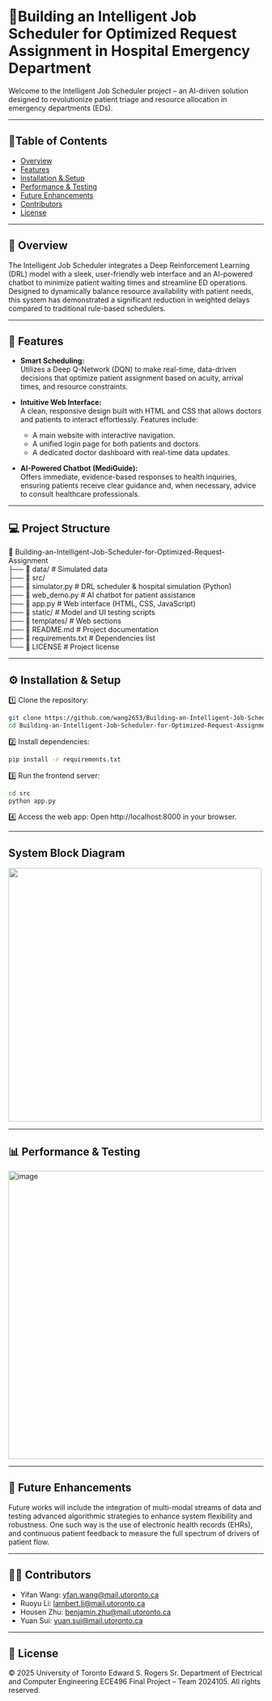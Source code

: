 # 🏥Building an Intelligent Job Scheduler for Optimized Request Assignment in Hospital Emergency Department

Welcome to the Intelligent Job Scheduler project – an AI-driven solution designed to revolutionize patient triage and resource allocation in emergency departments (EDs).

---

## 📌Table of Contents

- [Overview](#overview)
- [Features](#features)
- [Installation & Setup](#installation--setup)
- [Performance & Testing](#performance--testing)
- [Future Enhancements](#future-enhancements)
- [Contributors](#contributors)
- [License](#license)

---

## 🏥 Overview

The Intelligent Job Scheduler integrates a Deep Reinforcement Learning (DRL) model with a sleek, user-friendly web interface and an AI-powered chatbot to minimize patient waiting times and streamline ED operations. Designed to dynamically balance resource availability with patient needs, this system has demonstrated a significant reduction in weighted delays compared to traditional rule-based schedulers.

---

## 🚀 Features

- **Smart Scheduling:**  
  Utilizes a Deep Q-Network (DQN) to make real-time, data-driven decisions that optimize patient assignment based on acuity, arrival times, and resource constraints.

- **Intuitive Web Interface:**  
  A clean, responsive design built with HTML and CSS that allows doctors and patients to interact effortlessly. Features include:
  - A main website with interactive navigation.
  - A unified login page for both patients and doctors.
  - A dedicated doctor dashboard with real-time data updates.

- **AI-Powered Chatbot (MediGuide):**  
  Offers immediate, evidence-based responses to health inquiries, ensuring patients receive clear guidance and, when necessary, advice to consult healthcare professionals.

---

## 💻 Project Structure
📂 Building-an-Intelligent-Job-Scheduler-for-Optimized-Request-Assignment  
 ├── 📂 data/              # Simulated data  
 ├── 📂 src/  
   ├── 📂 simulator.py     # DRL scheduler & hospital simulation (Python)  
   ├── 📂 web_demo.py      # AI chatbot for patient assistance  
   ├── 📂 app.py           # Web interface (HTML, CSS, JavaScript)  
 ├── 📂 static/            # Model and UI testing scripts  
 ├── 📂 templates/         # Web sections  
 ├── 📜 README.md          # Project documentation  
 ├── 📜 requirements.txt   # Dependencies list  
 └── 📜 LICENSE            # Project license  

---

## ⚙️ Installation & Setup  

1️⃣ Clone the repository:  

```bash
git clone https://github.com/wang2653/Building-an-Intelligent-Job-Scheduler-for-Optimized-Request-Assignment.git  
cd Building-an-Intelligent-Job-Scheduler-for-Optimized-Request-Assignment 
```

2️⃣ Install dependencies:  

```bash
pip install -r requirements.txt
```

3️⃣ Run the frontend server:  

```bash
cd src  
python app.py  
```

4️⃣ Access the web app: Open http://localhost:8000 in your browser.

---

## System Block Diagram
<img src="https://github.com/user-attachments/assets/fc1b6349-249f-4e55-b936-fd3d01dad087" width="500">

---

## 📊 Performance & Testing

<img width="568" alt="image" src="https://github.com/user-attachments/assets/4429b672-a2f1-4141-94c8-8989ba432e4c" />

---

## 🤖 Future Enhancements
Future works will include the integration of multi-modal streams of data and testing advanced algorithmic strategies to enhance system flexibility and robustness. One such way is the use of electronic health records (EHRs), and continuous patient feedback to measure the full spectrum of drivers of patient flow.

---

## 👨‍⚕️ Contributors
- Yifan Wang: yfan.wang@mail.utoronto.ca
- Ruoyu Li: lambert.li@mail.utoronto.ca 
- Housen Zhu: benjamin.zhu@mail.utoronto.ca 
- Yuan Sui: yuan.sui@mail.utoronto.ca

---

## 📜 License

© 2025 University of Toronto
Edward S. Rogers Sr. Department of Electrical and Computer Engineering
ECE496 Final Project – Team 2024105. All rights reserved.

